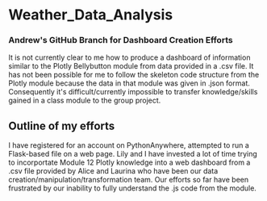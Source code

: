 # Weather_Data_Analysis
### Andrew's GitHub Branch for Dashboard Creation Efforts
It is not currently clear to me how to produce a dashboard of information similar to the Plotly Bellybutton module from data provided in a .csv file. It has not been possible for me to follow the skeleton code structure from the Plotly module because the data in that module was given in .json format. Consequently it's difficult/currently impossible to transfer knowledge/skills gained in a class module to the group project.
## Outline of my efforts
I have registered for an account on PythonAnywhere, attempted to run a Flask-based file on a web page.
Lily and I have invested a lot of time trying to incorportate Module 12 Plotly knowledge into a web dashboard from a .csv file provided by Alice and Laurina who have been our data creation/manipulation/transformation team. Our efforts so far have been frustrated by our inability to fully understand the .js code from the module.

